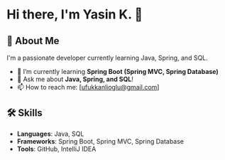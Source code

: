 # Hi there, I'm Yasin K. 👋

## 🚀 About Me
I'm a passionate developer currently learning Java, Spring, and SQL.

- 🌱 I’m currently learning **Spring Boot (Spring MVC, Spring Database)**
- 💬 Ask me about **Java, Spring, and SQL**!
- 📫 How to reach me: [ufukkanlioglu@gmail.com]

## 🛠 Skills
- **Languages**: Java, SQL
- **Frameworks**: Spring Boot, Spring MVC, Spring Database
- **Tools**: GitHub, IntelliJ IDEA
